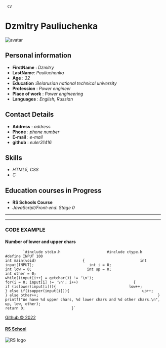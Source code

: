      CV

**Dzmitry Pauliuchenka**
========================

![avatar](https://news.tts.lt/static/media/cache/46/85/4685b648d52ab3b20549559a4414f06f.jpg)

**Personal information**
------------------------

*   **FirstName** : _Dzmitry_
*   **LastName**: _Pauliuchenka_
*   **Age** : _32_
*   **Education** :_Belarusian national technical university_
*   **Profession** : _Power engineer_
*   **Place of work** : _Power engineering_
*   **Languages** : _English, Russian_

**Contact Details**
-------------------

*   **Address** : _address_
*   **Phone** : _phone number_
*   **E-mail** : _e-mail_
*   **github** : _euler31416_

**Skills**
----------

*   _HTML5, CSS_
*   _C_

**Education courses in Progress**
---------------------------------

*   **RS Schools Course**
*   _JavaScript/Front-end. Stage 0_

* * *

* * *

### **CODE EXAMPLE**

#### **Number of lower and upper chars**

            `#include stdio.h                     #include ctype.h                                          #define INPUT 100			                                          int main(void)                     {                         int input[INPUT];                         int i = 0;                         int low = 0;                         int up = 0;                         int other = 0;                                                  while((input[i++] = getchar()) != '\n');                                                  for(i = 0; input[i] != '\n'; i++)                         {                             if (islower(input[i])){                                 low++;                             } else if(isupper(input[i])){                                 up++;                             } else other++;                                                      }                         printf("We have %d upper chars, %d lower chars and %d other chars.\n", up, low, other);                                                  return 0;                     }`
         
            
        

[Github © 2022](https://github.com/euler31416)

#### **[RS School](https://rs.school/js/)**

![RS logo](https://rs.school/images/rs_school_js.svg)
